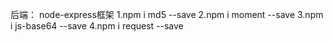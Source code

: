后端：
node-express框架
1.npm i md5 --save
2.npm i moment --save
3.npm i js-base64 --save
4.npm i request --save
